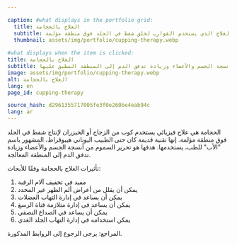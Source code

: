 ```yaml
---

caption: #what displays in the portfolio grid:
  title: العلاج بالحجامة
  subtitle: العلاج الذي يستخدم القوارب لخلق شفط في الجلد فوق منطقة مؤلمة
  thumbnail: assets/img/portfolio/cupping-therapy.webp
  
#what displays when the item is clicked:
title: العلاج بالحجامة
subtitle: الحجامة هي علاج فيزيائي يستخدم كوب زجاجي أو خيزران لخلق شفط في الجلد فوق المنطقة المؤلمة. إنها تقنية قديمة تم استخدامها حتى من قبل الطبيب اليوناني هيبقراطس، المعروف باسم "أب الطب". هدفها هو تحرير السموم من أنسجة الجسم والأعضاء وزيادة تدفق الدم إلى المنطقة المطبق عليها.
image: assets/img/portfolio/cupping-therapy.webp
alt: العلاج بالحجامة
lang: en
page_id: cupping-therapy

source_hash: d2961355717005fe3f0e260be4eab94c
lang: ar
---
```

الحجامة هي علاج فيزيائي يستخدم كوب من الزجاج أو الخيزران لإنتاج شفط في الجلد فوق منطقة مؤلمة. إنها تقنية قديمة كان حتى الطبيب اليوناني هيبوقراط، المشهور باسم "الأب" للطب، يستخدمها. هدفها هو تحرير السموم من أنسجة الجسم والأعضاء وزيادة تدفق الدم إلى المنطقة المعالجة.

تأثيرات العلاج بالحجامة وفقًا للأبحاث:
1. مفيد في تخفيف آلام الرقبة
2. يمكن أن يقلل من أعراض ألم الظهر غير المحدد
3. يمكن أن يساعد في إدارة التهاب العضلات
4. يمكن أن يساعد في إدارة متلازمة قناة الرسغ
5. يمكن أن يساعد في الصداع النصفي
6. يمكن استخدامه في إدارة التهاب الجلد الغدي

المراجع:
يرجى الرجوع إلى الروابط المذكورة.